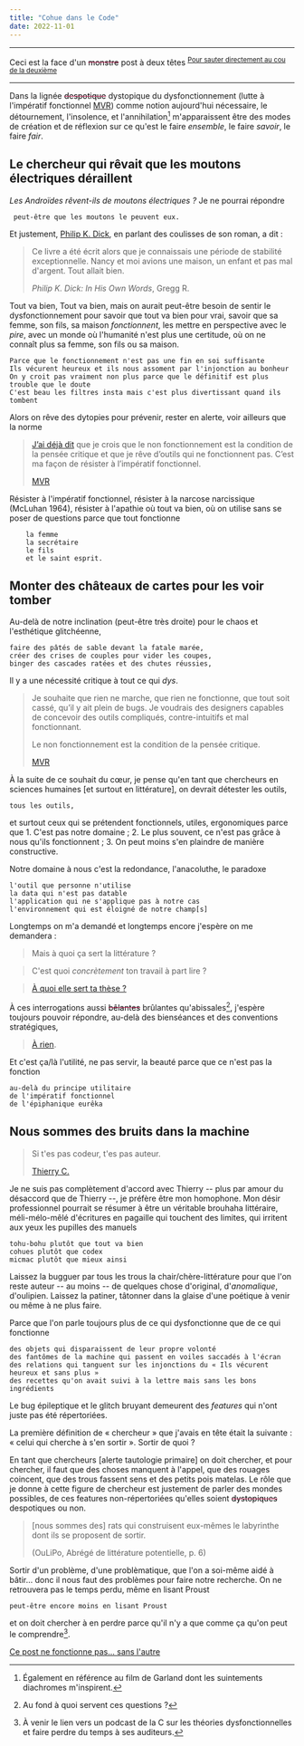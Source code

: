 ```yaml
---
title: "Cohue dans le Code"
date: 2022-11-01
---
```


----

Ceci est la face d'un <strike style='color:rgb(196, 43, 94);'><span style='color:black'>monstre</span></strike> post à deux têtes
<sup>[Pour sauter directement au cou de la deuxième](https://blank.blue/fabrique/tool-to-be-destroyed/)</sup>

---------

Dans la lignée <strike style='color:rgb(196, 43, 94);'><span style='color:black'>despotique</span></strike> dystopique du dysfonctionnement (lutte à l'impératif fonctionnel [MVR](http://blog.sens-public.org/marcellovitalirosati/cequipourrait/imperatiffonctionnel.html)) comme notion aujourd'hui nécessaire, le détournement, l'insolence, et l'annihilation[^Annihilation] m'apparaissent être des modes de création et de réflexion sur ce qu'est le faire *ensemble*, le faire *savoir*, le faire *fair*. 

[^Annihilation]: Également en référence au film de Garland dont les suintements diachromes m'inspirent. 

## Le chercheur qui rêvait que les moutons électriques déraillent

*Les Androïdes rêvent-ils de moutons électriques ?* Je ne pourrai répondre

     peut-être que les moutons le peuvent eux. 
     
Et justement, [Philip K. Dick](https://www.wikidata.org/wiki/Q171091), en parlant des coulisses de son roman, a dit : 

> Ce livre a été écrit alors que je connaissais une période de stabilité exceptionnelle. Nancy et moi avions une maison, un enfant et pas mal d'argent. Tout allait bien.
>
>*Philip K. Dick: In His Own Words*, Gregg R.

Tout va bien, Tout va bien, mais on aurait peut-être besoin de sentir le dysfonctionnement pour savoir que tout va bien pour vrai, savoir que sa femme, son fils, sa maison *fonctionnent*, les mettre en perspective avec le *pire*, avec un monde où l'humanité n'est plus une certitude, où on ne connaît plus sa femme, son fils ou sa maison.

    Parce que le fonctionnement n'est pas une fin en soi suffisante 
    Ils vécurent heureux et ils nous assoment par l'injonction au bonheur
    On y croit pas vraiment non plus parce que le définitif est plus trouble que le doute
    C'est beau les filtres insta mais c'est plus divertissant quand ils tombent

Alors on rêve des dytopies pour prévenir, rester en alerte, voir ailleurs que la norme

> [J’ai déjà dit](http://blog.sens-public.org/marcellovitalirosati/cequipourrait/fonctionnement.html) que je crois que le non fonctionnement est la condition de la pensée critique et que je rêve d’outils qui ne fonctionnent pas. C’est ma façon de résister à l’impératif fonctionnel.
>
> [MVR](http://blog.sens-public.org/marcellovitalirosati/cequipourrait/imperatiffonctionnel.html)

Résister à l'impératif fonctionnel, résister à la narcose narcissique (McLuhan 1964), résister à l'apathie où tout va bien, où on utilise sans se poser de questions parce que tout fonctionne

        la femme
        la secrétaire
        le fils
        et le saint esprit.

## Monter des châteaux de cartes pour les voir tomber

Au-delà de notre inclination (peut-être très droite) pour le chaos et l'esthétique glitchéenne,

    faire des pâtés de sable devant la fatale marée, 
    créer des crises de couples pour vider les coupes,
    binger des cascades ratées et des chutes réussies, 

Il y a une nécessité critique à tout ce qui *dys*. 

> Je souhaite que rien ne marche, que rien ne fonctionne, que tout soit cassé, qu’il y ait plein de bugs. Je voudrais des designers capables de concevoir des outils compliqués, contre-intuitifs et mal fonctionnant.
>
>Le non fonctionnement est la condition de la pensée critique.
>
> [MVR](http://blog.sens-public.org/marcellovitalirosati/cequipourrait/fonctionnement.html)

À la suite de ce souhait du cœur, je pense qu'en tant que chercheurs en sciences humaines [et surtout en littérature], on devrait détester les outils, 

    tous les outils, 
    
et surtout ceux qui se prétendent fonctionnels, utiles, ergonomiques parce que 1. C'est pas notre domaine ; 2. Le plus souvent, ce n'est pas grâce à nous qu'ils fonctionnent ; 3. On peut moins s'en plaindre de manière constructive. 

Notre domaine à nous c'est la redondance, l'anacoluthe, le paradoxe 

    l'outil que personne n'utilise
    la data qui n'est pas datable
    l'application qui ne s'applique pas à notre cas
    l'environnement qui est éloigné de notre champ[s]

Longtemps on m'a demandé et longtemps encore j'espère on me demandera : 

> Mais à quoi ça sert la littérature ? 

> C'est quoi *concrètement* ton travail à part lire ? 

> [À quoi elle sert ta thèse ?](https://blank.blue/cherches/a-quoi-elle-sert-ta-these/)

À ces interrogations aussi <strike style='color:rgb(196, 43, 94);'><span style='color:black'>bêlantes</span></strike> brûlantes qu'abissales[^abime], j'espère toujours pouvoir répondre, au-delà des bienséances et des conventions stratégiques, 

> [À rien](https://blank.blue/cherches/a-quoi-elle-sert-ta-these/#%c3%a0-rien).

[^abime]: Au fond à quoi servent ces questions ? 

Et c'est ça/là l'utilité, ne pas servir, la beauté parce que ce n'est pas la fonction

    au-delà du principe utilitaire
    de l'impératif fonctionnel
    de l'épiphanique eurêka

## Nous sommes des bruits dans la machine

> Si t'es pas codeur, t'es pas auteur.
>
> [Thierry C.](https://tcrouzet.com/2011/03/04/pas-codeur-pas-auteur/) 

Je ne suis pas complètement d'accord avec Thierry -- plus par amour du désaccord que de Thierry --, je préfère être mon homophone. Mon désir professionnel pourrait se résumer à être un véritable brouhaha littéraire, méli-mélo-mêlé d'écritures en pagaille qui touchent des limites, qui irritent aux yeux les pupilles des manuels

    tohu-bohu plutôt que tout va bien
    cohues plutôt que codex 
    micmac plutôt que mieux ainsi

Laissez la bugguer par tous les trous la chair/chère-littérature pour que l'on reste auteur -- au moins -- de quelques chose d'original, d'*anomalique*, d'oulipien. Laissez la patiner, tâtonner dans la glaise d'une poétique à venir ou même à ne plus faire. 

Parce que l'on parle toujours plus de ce qui dysfonctionne que de ce qui fonctionne

    des objets qui disparaissent de leur propre volonté
    des fantômes de la machine qui passent en voiles saccadés à l'écran
    des relations qui tanguent sur les injonctions du « Ils vécurent heureux et sans plus »
    des recettes qu'on avait suivi à la lettre mais sans les bons ingrédients

Le bug épileptique et le glitch bruyant demeurent des *features* qui n'ont juste pas été répertoriées.

La première définition de « chercheur » que j'avais en tête était la suivante : « celui qui cherche à s'en sortir ». Sortir de quoi ?

En tant que chercheurs [alerte tautologie primaire] on doit chercher, et pour chercher, il faut que des choses manquent à l'appel, que des rouages coincent, que des trous fassent sens et des petits pois matelas. Le rôle que je donne à cette figure de chercheur est justement de parler des mondes possibles, de ces features non-répertoriées qu'elles soient <strike style='color:rgb(196, 43, 94);'><span style='color:black'>dystopiques</span></strike> despotiques ou non. 

>[nous sommes des] rats qui construisent eux-mêmes le labyrinthe dont ils se proposent de sortir. 
>
>(OuLiPo, Abrégé de littérature potentielle, p. 6)

Sortir d'un problème, d'une problèmatique, que l'on a soi-même aidé à bâtir... donc il nous faut des problèmes pour faire notre recherche. On ne retrouvera pas le temps perdu, même en lisant Proust 

    peut-être encore moins en lisant Proust
    
 et on doit chercher à en perdre parce qu'il n'y a que comme ça qu'on peut le comprendre[^skhole].

[^skhole]: À venir le lien vers un podcast de la C sur les théories dysfonctionnelles et faire perdre du temps à ses auditeurs. 

[Ce post ne fonctionne pas... sans l'autre](https://blank.blue/fabrique/tool-to-be-destroyed/)


